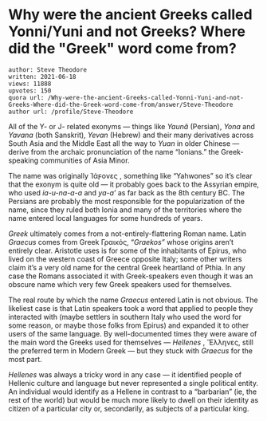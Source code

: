 # Why were the ancient Greeks called Yonni/Yuni and not Greeks? Where did the "Greek" word come from?

	author: Steve Theodore
	written: 2021-06-18
	views: 11888
	upvotes: 150
	quora url: /Why-were-the-ancient-Greeks-called-Yonni-Yuni-and-not-Greeks-Where-did-the-Greek-word-come-from/answer/Steve-Theodore
	author url: /profile/Steve-Theodore


All of the Y- or J- related exonyms — things like _Yaunâ_ (Persian), _Yona_ and _Yavana_ (both Sanskrit), _Yevan_ (Hebrew) and their many derivatives across South Asia and the Middle East all the way to _Yuan_ in older Chinese — derive from the archaic pronunciation of the name “Ionians.” the Greek-speaking communities of Asia Minor.

The name was originally Ἰάϝoνες , something like “Yahwones” so it’s clear that the exonym is quite old — it probably goes back to the Assyrian empire, who used _ia-u-na-a-a_ and _ya-a’_ as far back as the 8th century BC. The Persians are probably the most responsible for the popularization of the name, since they ruled both Ionia and many of the territories where the name entered local languages for some hundreds of years.

_Greek_ ultimately comes from a not-entirely-flattering Roman name. Latin _Graecus_ comes from Greek Γραικός, “_Graekos”_  whose origins aren’t entirely clear. Aristotle uses is for some of the inhabitants of Epirus, who lived on the western coast of Greece opposite Italy; some other writers claim it’s a very old name for the central Greek heartland of Pthia. In any case the Romans associated it with Greek-speakers even though it was an obscure name which very few Greek speakers used for themselves.

The real route by which the name _Graecus_ entered Latin is not obvious. The likeliest case is that Latin speakers took a word that applied to people they interacted with (maybe settlers in southern Italy who used the word for some reason, or maybe those folks from Epirus) and expanded it to other users of the same language. By well-documented times they were aware of the main word the Greeks used for themselves — _Hellenes_ , Ἕλληνες, still the preferred term in Modern Greek — but they stuck with _Graecus_ for the most part.

_Hellenes_ was always a tricky word in any case — it identified people of Hellenic culture and language but never represented a single political entity. An individual would identify as a Hellene in contrast to a “barbarian” (ie, the rest of the world) but would be much more likely to dwell on their identity as citizen of a particular city or, secondarily, as subjects of a particular king.

